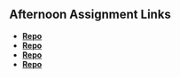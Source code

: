 ## Afternoon Assignment Links

* **[Repo](https://github.com/Swpogue/scoreboard)**
* **[Repo](https://github.com/Swpogue/warehouse)**
* **[Repo](https://github.com/Swpogue/icecream)**
* **[Repo](https://github.com/Swpogue/<ASSIGNMENT_REPO>)**
